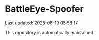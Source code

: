 # BattleEye-Spoofer

Last updated: 2025-06-19 05:58:17

This repository is automatically maintained.

